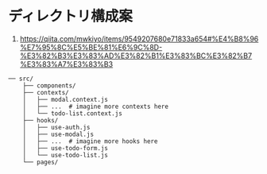 # ディレクトリ構成案

1. https://qiita.com/mwkiyo/items/9549207680e71833a654#%E4%B8%96%E7%95%8C%E5%BE%81%E6%9C%8D-%E3%82%B3%E3%83%AD%E3%82%B1%E3%83%BC%E3%82%B7%E3%83%A7%E3%83%B3

```
── src/
    ├── components/
    ├── contexts/
    │   ├── modal.context.js
    │   ├── ...  # imagine more contexts here
    │   └── todo-list.context.js
    ├── hooks/
    │   ├── use-auth.js
    │   ├── use-modal.js
    │   ├── ...  # imagine more hooks here
    │   ├── use-todo-form.js
    │   └── use-todo-list.js
    └── pages/
```



